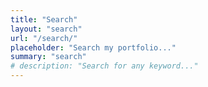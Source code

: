 ```yaml
---
title: "Search"
layout: "search"
url: "/search/"
placeholder: "Search my portfolio..."
summary: "search"
# description: "Search for any keyword..."
---
```


